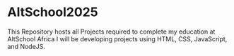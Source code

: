 # AltSchool2025
This Repository hosts all Projects required to complete my education at AltSchool Africa
I will be developing projects using HTML, CSS, JavaScript, and NodeJS.
